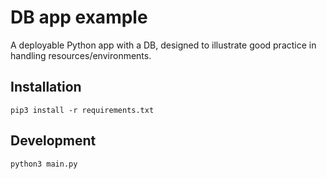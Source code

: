 # DB app example

A deployable Python app with a DB, designed to illustrate good practice in handling resources/environments.

## Installation

`pip3 install -r requirements.txt`

## Development

`python3 main.py`
